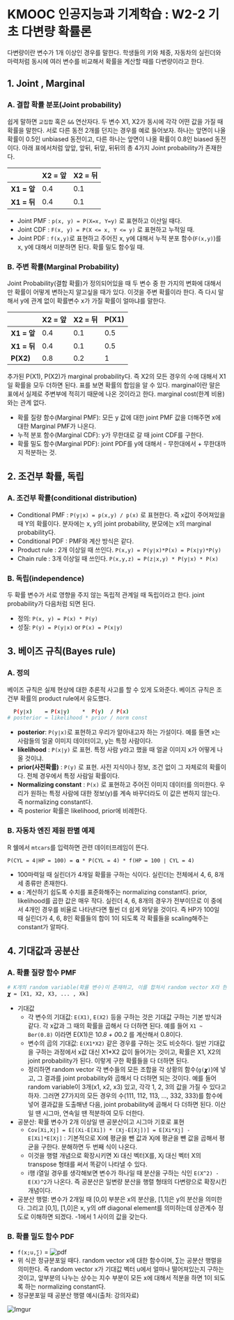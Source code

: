 # KMOOC 인공지능과 기계학습 : W2-2 기초 다변량 확률론

다변량이란 변수가 1개 이상인 경우를 말한다. 학생들의 키와 체중, 자동차의 실린더와 마력처럼 동시에 여러 변수를 비교해서 확률을 계산할 때를 다변량이라고 한다.

## 1. Joint , Marginal

### A. 결합 확률 분포(Joint probability)

쉽게 말하면 `교집합` 혹은 `&&` 연산자다. 두 변수 X1, X2가 동시에 각각 어떤 값을 가질 때 확률을 말한다. 서로 다른 동전 2개를 던지는 경우를 예로 들어보자. 하나는 앞면이 나올 확률이 0.5인 unbiased 동전이고, 다른 하나는 앞면이 나올 확률이 0.8인 biased 동전이다. 아래 표에서처럼 앞앞, 앞뒤, 뒤앞, 뒤뒤의 총 4가지 Joint probability가 존재한다.

|             | X2 = 앞 | X2 = 뒤 |
|-------------|---------|---------|
| **X1 = 앞** |     0.4 |     0.1 |
| **X1 = 뒤** |     0.4 |     0.1 |

- Joint PMF : `p(x, y) = P(X=x, Y=y)` 로 표현하고 이산일 때다.
- Joint CDF : `F(x, y) = P(X <= x, Y <= y)` 로 표현하고 누적일 때.
- Joint PDF : `f(x,y)`로 표현하고 주어진 x, y에 대해서 누적 분포 함수(`F(x,y)`)를 x, y에 대해서 미분하면 된다. 확률 밀도 함수일 때.

### B. 주변 확률(Marginal Probability)

Joint Probability(결합 확률)가 정의되어있을 때 두 변수 중 한 가지의 변화에 대해서만 확률이 어떻게 변하는지 알고싶을 때가 있다. 이것을 주변 확률이라 한다. 즉 다시 말해서 y에 관계 없이 확률변수 x가 가질 확률이 얼마냐를 말한다.

|             | X2 = 앞 | X2 = 뒤 | P(X1) |
|-------------|---------|---------|-------|
| **X1 = 앞** |     0.4 |     0.1 |   0.5 |
| **X1 = 뒤** |     0.4 |     0.1 |   0.5 |
| **P(X2)**   |     0.8 |     0.2 |     1 |

추가된 P(X1), P(X2)가 marginal probability다. 즉 X2의 모든 경우의 수에 대해서 X1일 확률을 모두 더하면 된다. 표를 보면 확률의 합임을 알 수 있다. marginal이란 말은 표에서 실제로 주변부에 적히기 때문에 나온 것이라고 한다. marginal cost(한계 비용)와는 관계 없다.

- 확률 질량 함수(Marginal PMF): 모든 y 값에 대한 joint PMF 값을 더해주면 x에 대한 Marginal PMF가 나온다.
- 누적 분포 함수(Marginal CDF): y가 무한대로 갈 때 joint CDF를 구한다.
- 확률 밀도 함수(Marginal PDF): joint PDF를 y에 대해서 - 무한대에서 + 무한대까지 적분하는 것.

## 2. 조건부 확률, 독립

### A. 조건부 확률(conditional distribution)

- Conditional PMF : `P(y∣x) = p(x,y) / p(x)` 로 표현한다. 즉 x값이 주어져있을 때 Y의 확률이다. 분자에는 x, y의 joint probability, 분모에는 x의 marginal probability다.
- Conditional PDF : PMF와 계산 방식은 같다.
- Product rule : 2개 이상일 때 쓰인다. `P(x,y) = P(y∣x)*P(x) = P(x∣y)*P(y)`
- Chain rule : 3개 이상일 때 쓰인다. `P(x,y,z) = P(z∣x,y) * P(y∣x) * P(x)`

### B. 독립(independence)

두 확률 변수가 서로 영향을 주지 않는 독립적 관계일 때 독립이라고 한다. joint probability가 다음처럼 되면 된다.

- 정의: `P(x, y) = P(x) * P(y)`
- 성질: `P(y) = P(y∣x)` or `P(x) = P(x∣y)`

## 3. 베이즈 규칙(Bayes rule)

### A. 정의 

베이즈 규칙은 실제 현상에 대한 추론적 사고를 할 수 있게 도와준다. 베이즈 규칙은 조건부 확률의 product rule에서 유도했다.

```sh
  P(y∣x)    = P(x∣y)    *  P(y)  / P(x)
# posterior = likelihood * prior / norm const
```

- **posterior**: `P(y∣x)`로 표현하고 우리가 알아내고자 하는 가설이다. 예를 들면 x는 사람들의 얼굴 이미지 데이터이고, y는 특정 사람이다.
- **likelihood** : `P(x∣y)` 로 표현. 특정 사람 y라고 했을 때 얼굴 이미지 x가 어떻게 나올 것이냐.
- **prior(사전확률)** : `P(y)` 로 표현. 사전 지식이나 정보, 조건 없이 그 자체로의 확률이다. 전체 경우에서 특정 사람일 확률이다.
- **Normalizing constant** : `P(x)` 로 표현하고 주어진 이미지 데이터를 의미한다. 우리가 원하는 특정 사람에 대한 정보(y)를 계속 바꾸더라도 이 값은 변하지 않는다. 즉 normalizing constant다.
- 즉 posterior 확률은 likelihood, prior에 비례한다.

### B. 자동차 엔진 제원 판별 예제

R 쉘에서 `mtcars`를 입력하면 관련 데이터프레임이 뜬다.

```
P(CYL = 4∣HP = 100) = 𝛂 * P(CYL = 4) * f(HP = 100 ∣ CYL = 4)
```

- 100마력일 때 실린더가 4개일 확률을 구하는 식이다. 실린더는 전체에서 4, 6, 8개 세 종류만 존재한다.
- `𝛂` : 계산하기 쉽도록 수치를 표준화해주는 normalizing constant다. prior, likelihood를 곱한 값은 매우 작다. 실린더 4, 6, 8개의 경우가 전부이므로 이 중에서 4개인 경우를 비율로 나타낸다면 훨씬 더 쉽게 와닿을 것이다. 즉 HP가 100일 때 실린더가 4, 6, 8인 확률들의 합이 1이 되도록 각 확률들을 scaling해주는 constant가 알파다.

## 4. 기대값과 공분산

### A. 확률 질량 함수 PMF

```sh
# K개의 random variable(확률 변수)이 존재하고, 이를 합쳐서 random vector X라 한다.
𝟀 = [X1, X2, X3, ... , Xk]
```

- 기대값
    + 각 변수의 기대값: `E(X1)`, `E(X2)` 등을 구하는 것은 기대값 구하는 기본 방식과 같다. 각 x값과 그 때의 확률을 곱해서 다 더하면 된다. 예를 들어 `X1 ~ Ber(0.8)` 이라면 E(X1)은 1*0.8 + 0*0.2 를 계산해서 0.8이다.
    + 변수의 곱의 기대값: `E(X1*X2)` 같은 경우를 구하는 것도 비슷하다. 일반 기대값을 구하는 과정에서 x값 대신 X1*X2 값이 들어가는 것이고, 확률은 X1, X2의 joint probability가 된다. 이렇게 구한 확률들을 다 더하면 된다.
    + 정리하면 random vector 각 변수들의 모든 조합을 각 상황의 함수(`g(𝟀)`)에 넣고, 그 결과를 joint probability와 곱해서 다 더하면 되는 것이다. 예를 들어 random variable이 3개(x1, x2, x3) 있고, 각각 1, 2, 3의 값을 가질 수 있다고 하자. 그러면 27가지의 모든 경우의 수(111, 112, 113, ..., 332, 333)를 함수에 넣어 결과값을 도출해낸 다음, joint probability에 곱해서 다 더하면 된다. 이산일 땐 시그마, 연속일 땐 적분하여 모두 더한다.
- 공분산: 확률 변수가 2개 이상일 땐 공분산이고 시그마 기호로 표현
    + `Cov[Xi,Xj] = E[(Xi-E[Xi]) * (Xj-E[Xj])] = E[Xi*Xj] - E[Xi]*E[Xj]` : 기본적으로 Xi에 평균을 뺀 값과 Xj에 평균을 뺀 값을 곱해서 평균을 구한다. 분해하면 두 번째 식이 나온다.
    + 이것을 행렬 개념으로 확장시키면 Xi 대신 벡터X를, Xj 대신 벡터 X의 transpose 형태를 써서 똑같이 나타낼 수 있다.
    + i행 i열일 경우를 생각해보면 변수가 하나일 때 분산을 구하는 식인 `E(X^2) - E(X)^2`가 나온다. 즉 공분산은 일변량 분산을 행렬 형태의 다변량으로 확장시킨 개념이다.
- 공분산 행렬: 변수가 2개일 때 [0,0] 부분은 x의 분산을, [1,1]은 y의 분산을 의미한다. 그리고 [0,1], [1,0]은 x, y의 off diagonal element를 의미하는데 상관계수 정도로 이해하면 되겠다. -1에서 1 사이의 값을 갖는다.

### B. 확률 밀도 함수 PDF

- `f(x;u,∑)` = ![pdf](http://www.extremeoptimization.com/Documentation/media/mvnormalPDF.gif)
- 위 식은 정규분포일 때다. random vector x에 대한 함수이며, ∑는 공분산 행렬을 의미한다. 즉 random vector x가 기대값 벡터 u에서 얼마나 떨어져있는지 구하는 것이고, 앞부분의 나누는 상수는 지수 부분이 모든 x에 대해서 적분을 하면 1이 되도록 하는 normalizing constant다.
- 정규분포일 때 공분산 행렬 예시(출처: 강의자료)

![Imgur](http://i.imgur.com/eY3gPpE.png)
